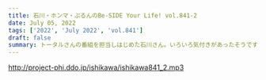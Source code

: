 ```yaml
---
title: 石川・ホンマ・ぶるんのBe-SIDE Your Life! vol.841-2
date: July 05, 2022
tags: ['2022', 'July 2022', 'vol.841']
draft: false
summary: トータルさんの番組を担当しはじめた石川さん。いろいろ気付きがあったそうです！
---
```


http://project-phi.ddo.jp/ishikawa/ishikawa841_2.mp3
